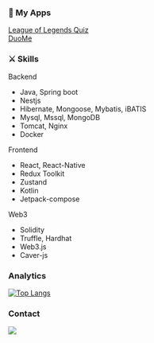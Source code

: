 <!--### Stacks
<img src="https://img.shields.io/badge/java-007396?style=for-the-badge&logo=java&logoColor=white"> <img src="https://img.shields.io/badge/spring-6DB33F?style=for-the-badge&logo=spring&logoColor=white"><br/>
<img src="https://shields.io/badge/TypeScript-3178C6?logo=TypeScript&logoColor=FFF&style=for-the-badge"> <img src="https://img.shields.io/badge/react-61DAFB?style=for-the-badge&logo=react&logoColor=black"><br/>
<img src="https://img.shields.io/badge/kotlin-7F52FF?style=for-the-badge&logo=kotlin&logoColor=white"> <img src="https://img.shields.io/badge/ReactNative-FF4154?style=for-the-badge&logo=react&logoColor=white"><br/>
<img src="https://img.shields.io/badge/Solidity-363636?style=for-the-badge&logo=Solidity&logoColor=white"> -->

### 🚩 My Apps
[League of Legends Quiz](https://play.google.com/store/apps/details?id=com.lolquiz)\
[DuoMe](https://play.google.com/store/apps/details?id=com.duome)


### ⚔ Skills
Backend
* Java, Spring boot
* Nestjs
* Hibernate, Mongoose, Mybatis, iBATIS
* Mysql, Mssql, MongoDB
* Tomcat, Nginx
* Docker

Frontend
* React, React-Native
* Redux Toolkit
* Zustand
* Kotlin
* Jetpack-compose

Web3
* Solidity
* Truffle, Hardhat
* Web3.js
* Caver-js

### Analytics
[![Top Langs](https://github-readme-stats.vercel.app/api/top-langs/?username=epguy&langs_count=5&theme=tokyonight)](https://github.com/EPguy)


### Contact
<a href="mailto:epguygithub@gmail.com"><img src="https://img.shields.io/badge/-epguygithub@gmail.com-D14836?style=flat&logo=Gmail&logoColor=white"/></a>



